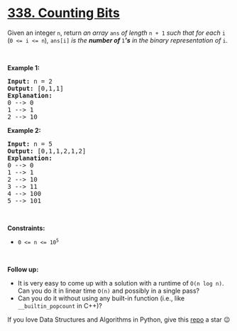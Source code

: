 # [338. Counting Bits][title]

<p>Given an integer <code>n</code>, return <em>an array </em><code>ans</code><em> of length </em><code>n + 1</code><em> such that for each </em><code>i</code><em> </em>(<code>0 &lt;= i &lt;= n</code>)<em>, </em><code>ans[i]</code><em> is the <strong>number of </strong></em><code>1</code><em><strong>'s</strong> in the binary representation of </em><code>i</code>.</p>
<p> </p>
<p><strong>Example 1:</strong></p>
<pre><strong>Input:</strong> n = 2
<strong>Output:</strong> [0,1,1]
<strong>Explanation:</strong>
0 --&gt; 0
1 --&gt; 1
2 --&gt; 10
</pre>
<p><strong>Example 2:</strong></p>
<pre><strong>Input:</strong> n = 5
<strong>Output:</strong> [0,1,1,2,1,2]
<strong>Explanation:</strong>
0 --&gt; 0
1 --&gt; 1
2 --&gt; 10
3 --&gt; 11
4 --&gt; 100
5 --&gt; 101
</pre>
<p> </p>
<p><strong>Constraints:</strong></p>
<ul>
<li><code>0 &lt;= n &lt;= 10<sup>5</sup></code></li>
</ul>
<p> </p>
<p><strong>Follow up:</strong></p>
<ul>
<li>It is very easy to come up with a solution with a runtime of <code>O(n log n)</code>. Can you do it in linear time <code>O(n)</code> and possibly in a single pass?</li>
<li>Can you do it without using any built-in function (i.e., like <code>__builtin_popcount</code> in C++)?</li>
</ul>


If you love Data Structures and Algorithms in Python, give this [repo][me] a star :wink:

[title]: https://leetcode.com/problems/counting-bits
[me]: https://github.com/bumblebee211196/awesome-python-leetcode